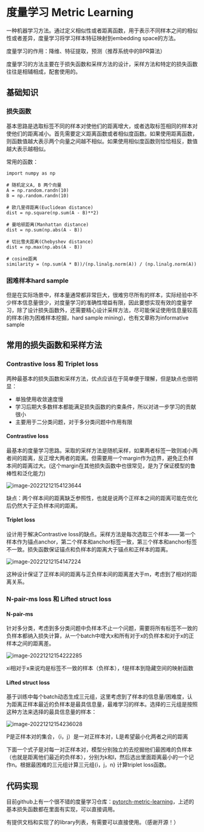 # 度量学习 Metric Learning

一种机器学习方法。通过定义相似性或者距离函数，用于表示不同样本之间的相似性或者差异，度量学习将学习样本特征映射到embedding space的方法。

度量学习的作用：降维、特征提取，预测（推荐系统中的BPR算法）

度量学习的方法主要在于损失函数和采样方法的设计，采样方法和特定的损失函数往往是相辅相成，配套使用的。

## 基础知识

### 损失函数

基本思路是选取标签不同的样本对使他们的距离增大，或者选取标签相同的样本对使他们的距离减小。首先需要定义距离函数或者相似度函数。如果使用距离函数，则函数值越大表示两个向量之间越不相似。如果使用相似度函数则恰恰相反，数值越大表示越相似。

常用的函数：

```
import numpy as np

# 随机定义A, B 两个向量
A = np.random.randn(10)
B = np.random.randn(10)

# 欧几里得距离(Euclidean distance)
dist = np.square(np.sum(A - B)**2)

# 曼哈顿距离(Manhattan distance)
dist = np.sum(np.abs(A - B))

# 切比雪夫距离(Chebyshev distance)
dist = np.max(np.abs(A - B))

# cosine距离
similarity = (np.sum(A * B))/(np.linalg.norm(A)) / (np.linalg.norm(A))
```

### 困难样本hard sample

但是在实际场景中，样本量通常都非常巨大，很难穷尽所有的样本，实际经验中不少样本信息量很少，对度量学习的准确性增益有限，因此要想实现有效的度量学习，除了设计损失函数外，还需要精心设计采样方法，尽可能保证使用信息量较高的样本(称为困难样本挖掘，hard sample mining)，也有文章称为informative sample

## 常用的损失函数和采样方法

### Contrastive loss 和 Triplet loss

两种最基本的损失函数和采样方法，优点应该在于简单便于理解，但是缺点也很明显：

* 单独使用收敛速度慢
* 学习后期大多数样本都能满足损失函数的约束条件，所以对进一步学习的贡献很小
* 主要用于二分类问题，对于多分类问题中作用有限

#### Contrastive loss

最基本的度量学习思路。采取的采样方法是随机采样，如果两者标签一致则减小两者间的距离，反正增大两者的距离。但需要用一个margin作为边界，避免正负样本间的距离过大。(这个margin在其他损失函数中也很常见，是为了保证模型的鲁棒性和泛化能力)

![image-20221212154123644](https://nikki-article-pic.oss-cn-beijing.aliyuncs.com/img/%E5%BA%A6%E9%87%8F%E5%AD%A6%E4%B9%A01.png)

缺点：两个样本间的距离缺乏参照性，也就是说两个正样本之间的距离可能在优化后仍然大于正负样本间的距离。

#### Triplet loss

设计用于解决Contrastive loss的缺点。采样方法是每次选取三个样本——第一个样本作为锚点anchor，第二个样本和anchor标签一致，第三个样本和anchor标签不一致。损失函数保证锚点和负样本的距离大于锚点和正样本的距离。

![image-20221212154147224](https://nikki-article-pic.oss-cn-beijing.aliyuncs.com/img/%E5%BA%A6%E9%87%8F%E5%AD%A6%E4%B9%A02.png)

这种设计保证了正样本间的距离与正负样本间的距离差大于m，考虑到了相对的距离关系。

### N-pair-ms loss 和 Lifted struct loss

#### N-pair-ms

针对多分类，考虑到多分类问题中负样本不止一个问题，需要将所有标签不一致的负样本都纳入损失计算，从一个batch中增大x和所有对于x的负样本和对于x的正样本之间的距离差。

![image-20221212154222285](https://nikki-article-pic.oss-cn-beijing.aliyuncs.com/img/%E5%BA%A6%E9%87%8F%E5%AD%A6%E4%B9%A03.png)

xi相对于x来说均是标签不一致的样本（负样本），f是样本到隐藏空间的映射函数

#### Lifted struct loss

基于训练中每个batch动态生成三元组，这里考虑到了样本的信息量/困难度，认为距离正样本最近的负样本是最具信息量，最难学习的样本。选择的三元组是按照这种方法来选择的最具信息量的样本：

![image-20221212154236028](https://nikki-article-pic.oss-cn-beijing.aliyuncs.com/img/%E5%BA%A6%E9%87%8F%E5%AD%A6%E4%B9%A04.png)

P是正样本对的集合，（i，j）是一对正样本对，L是希望最小化两者之间的距离

下面一个式子是对每一对正样本对，模型分别独立的去挖掘他们最困难的负样本（也就是距离他们最近的负样本），分别为k和l，然后选出里面距离最小的一个记作n。根据最困难的三元组计算三元组{i，j，n} 计算triplet loss函数。

## 代码实现

目前github上有一个很不错的度量学习仓库：[pytorch-metric-learning](https://github.com/KevinMusgrave/pytorch-metric-learning)，上述的基本损失函数都在里面有实现，可以直接调用。

有提供文档和实现了的library列表，有需要可以直接使用。（感谢开源！）

